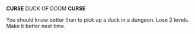 ******CURSE******
DUCK OF DOOM
******CURSE******

You should know better than to pick up a duck in a dungeon. Lose 2 levels.
Make it better next time.
